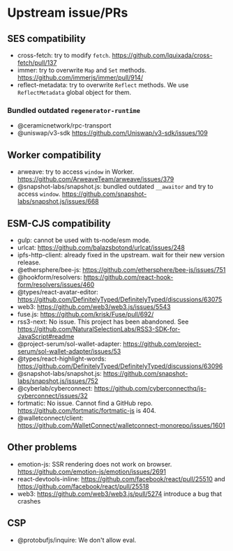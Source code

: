 # Upstream issue/PRs

## SES compatibility

- cross-fetch: try to modify `fetch`. <https://github.com/lquixada/cross-fetch/pull/137>
- immer: try to overwrite `Map` and `Set` methods. <https://github.com/immerjs/immer/pull/914/>
- reflect-metadata: try to overwrite `Reflect` methods. We use `ReflectMetadata` global object for them.

### Bundled outdated `regenerator-runtime`

- @ceramicnetwork/rpc-transport
- @uniswap/v3-sdk <https://github.com/Uniswap/v3-sdk/issues/109>

## Worker compatibility

- arweave: try to access `window` in Worker. <https://github.com/ArweaveTeam/arweave/issues/379>
- @snapshot-labs/snapshot.js: bundled outdated `__awaitor` and try to access `window`. <https://github.com/snapshot-labs/snapshot.js/issues/668>

## ESM-CJS compatibility

- gulp: cannot be used with ts-node/esm mode.
- urlcat: <https://github.com/balazsbotond/urlcat/issues/248>
- ipfs-http-client: already fixed in the upstream. wait for their new version release.
- @ethersphere/bee-js: <https://github.com/ethersphere/bee-js/issues/751>
- @hookform/resolvers: <https://github.com/react-hook-form/resolvers/issues/460>
- @types/react-avatar-editor: <https://github.com/DefinitelyTyped/DefinitelyTyped/discussions/63075>
- web3: <https://github.com/web3/web3.js/issues/5543>
- fuse.js: <https://github.com/krisk/Fuse/pull/692/>
- rss3-next: No issue. This project has been abandoned. See <https://github.com/NaturalSelectionLabs/RSS3-SDK-for-JavaScript#readme>
- @project-serum/sol-wallet-adapter: <https://github.com/project-serum/sol-wallet-adapter/issues/53>
- @types/react-highlight-words: <https://github.com/DefinitelyTyped/DefinitelyTyped/discussions/63096>
- @snapshot-labs/snapshot.js: <https://github.com/snapshot-labs/snapshot.js/issues/752>
- @cyberlab/cyberconnect: <https://github.com/cyberconnecthq/js-cyberconnect/issues/32>
- fortmatic: No issue. Cannot find a GitHub repo. <https://github.com/fortmatic/fortmatic-js> is 404.
- @walletconnect/client: <https://github.com/WalletConnect/walletconnect-monorepo/issues/1601>

## Other problems

- emotion-js: SSR rendering does not work on browser. <https://github.com/emotion-js/emotion/issues/2691>
- react-devtools-inline: <https://github.com/facebook/react/pull/25510> and <https://github.com/facebook/react/pull/25518>
- web3: <https://github.com/web3/web3.js/pull/5274> introduce a bug that crashes

## CSP

- @protobufjs/inquire: We don't allow eval.
